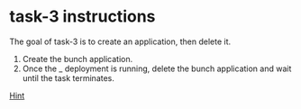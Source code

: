 # task-3 instructions

The goal of task-3 is to create an application, then delete it.

1. Create the bunch application. 
2. Once the _ deployment is running, delete the bunch application and wait until the task terminates.

[Hint](https://github.com/ux-studies/summer-2021/blob/main/studies/study-0/tasks/hints/task-3-hint.md)

